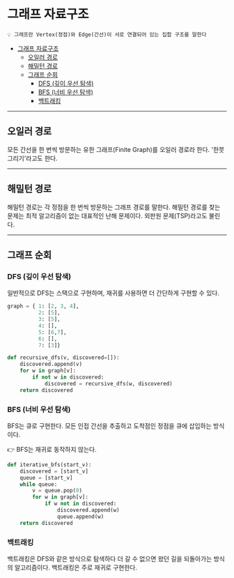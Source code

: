 # 그래프 자료구조

```
💡 그래프란 Vertex(정점)와 Edge(간선)이 서로 연결되어 있는 집합 구조를 말한다
```

- [그래프 자료구조](#그래프-자료구조)
  - [오일러 경로](#오일러-경로)
  - [해밀턴 경로](#해밀턴-경로)
  - [그래프 순회](#그래프-순회)
    - [DFS (깊이 우선 탐색)](#dfs-깊이-우선-탐색)
    - [BFS (너비 우선 탐색)](#bfs-너비-우선-탐색)
    - [백트래킹](#백트래킹)

---
## 오일러 경로
모든 간선을 한 번씩 방문하는 유한 그래프(Finite Graph)를 오일러 경로라 한다.
'한붓 그리기'라고도 한다.

---
## 해밀턴 경로

해밀턴 경로는 각 정점을 한 번씩 방문하는 그래프 경로를 말한다.
해밀턴 경로를 찾는 문제는 최적 알고리즘이 없는 대표적인 난해 문제이다.
외판원 문제(TSP)라고도 불린다.

---
## 그래프 순회
### DFS (깊이 우선 탐색)

일반적으로 DFS는 스택으로 구현하며, 재귀를 사용하면 더 간단하게 구현할 수 있다.

```python
graph = { 1: [2, 3, 4],
          2: [5],
          3: [5],
          4: [],
          5: [6,7],
          6: [],
          7: [3]}

def recursive_dfs(v, discovered=[]):
    discovered.append(v)
    for w in graph[v]:
        if not w in discovered:
            discovered = recursive_dfs(w, discovered)
    return discovered
```

### BFS (너비 우선 탐색)

BFS는 큐로 구현한다. 모든 인접 간선을 추출하고 도착점인 정점을 큐에 삽입하는 방식이다.

👉 BFS는 재귀로 동작하지 않는다.

```python
def iterative_bfs(start_v):
    discovered = [start_v]
    queue = [start_v]
    while queue:
        v = queue.pop(0)
        for w in graph[v]:
            if w not in discovered:
                discovered.append(w)
                queue.append(w)
    return discovered
```
### 백트래킹

백트래킹은 DFS와 같은 방식으로 탐색하다 더 갈 수 없으면 왔던 길을 되돌아가는 방식의 알고리즘이다.
백트래킹은 주로 재귀로 구현한다.